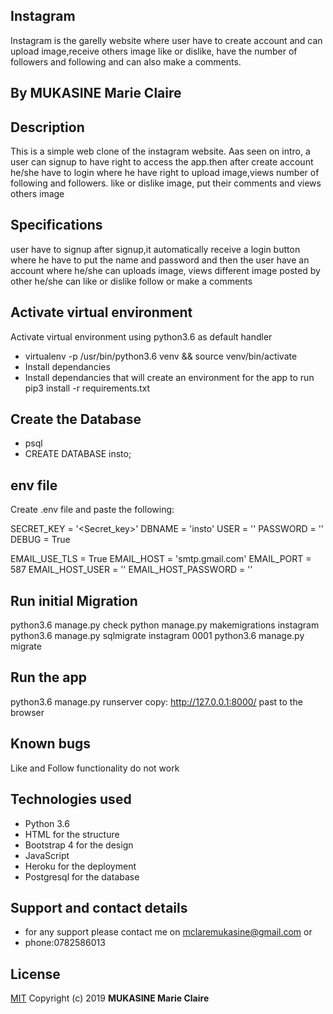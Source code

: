  ## Instagram
Instagram is the garelly website where user have to create account and can upload image,receive others image like or dislike, have the number of followers and following and can also make a comments.
## By MUKASINE Marie Claire
## Description
This is a simple web clone of the instagram website. Aas seen on intro, a user can signup to have right to access the app.then after create account he/she have to login where he have right to upload image,views number of following and followers. like or dislike image, put their comments and views others image

## Specifications
user have to signup after signup,it automatically receive a login button where he have to put the name and password and then the user have an account where he/she can uploads image, views different image posted by other he/she can like or dislike follow or make a comments


## Activate virtual environment
Activate virtual environment using python3.6 as default handler

* virtualenv -p /usr/bin/python3.6 venv && source venv/bin/activate
* Install dependancies
* Install dependancies that will create an environment for the app to run pip3 install -r requirements.txt

## Create the Database
* psql
* CREATE DATABASE insto;
## env file
Create .env file and paste the following:

SECRET_KEY = '<Secret_key>'
DBNAME = 'insto'
USER = '<Username>'
PASSWORD = '<password>'
DEBUG = True

EMAIL_USE_TLS = True
EMAIL_HOST = 'smtp.gmail.com'
EMAIL_PORT = 587
EMAIL_HOST_USER = '<your-email>'
EMAIL_HOST_PASSWORD = '<your-password>'

## Run initial Migration

python3.6 manage.py check
python manage.py makemigrations instagram
python3.6 manage.py sqlmigrate instagram 0001
python3.6 manage.py migrate

## Run the app

python3.6 manage.py runserver
copy: http://127.0.0.1:8000/ past to the browser

## Known bugs

Like and Follow functionality do not work

## Technologies used

- Python 3.6
- HTML for the structure
- Bootstrap 4 for the design
- JavaScript
- Heroku for the deployment
- Postgresql for the database

## Support and contact details

* for any support please contact me on mclaremukasine@gmail.com or
* phone:0782586013 

## License
[MIT](https://choosealicense.com/licenses/mit/)
Copyright (c) 2019 **MUKASINE Marie Claire**
